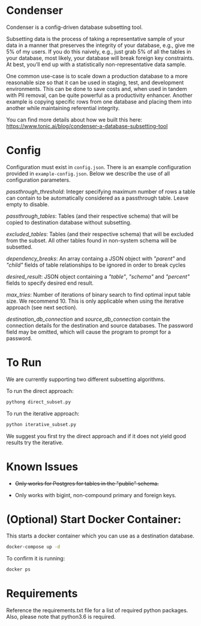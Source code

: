 # Condenser

Condenser is a config-driven database subsetting tool.

Subsetting data is the process of taking a representative sample of your data in a manner that preserves the integrity of your database, e.g., give me 5% of my users. If you do this naively, e.g., just grab 5% of all the tables in your database, most likely, your database will break foreign key constraints. At best, you’ll end up with a statistically non-representative data sample.

One common use-case is to scale down a production database to a more reasonable size so that it can be used in staging, test, and development environments. This can be done to save costs and, when used in tandem with PII removal, can be quite powerful as a productivity enhancer. Another example is copying specific rows from one database and placing them into another while maintaining referential integrity.


You can find more details about how we built this here: https://www.tonic.ai/blog/condenser-a-database-subsetting-tool

# Config

Configuration must exist in `config.json`. There is an example configuration provided in `example-config.json`. Below we describe the use of all configuration parameters.

*passthrough_threshold*: Integer specifying maximum number of rows a table can contain to be automatically considered as a passthrough table. Leave empty to disable.

*passthrough_tables*: Tables (and their respective schema) that will be copied to destination database without subsetting.

*excluded_tables*: Tables (and their respective schema) that will be excluded from the subset.  All other tables found in non-system schema will be subsetted.

*dependency_breaks*: An array containg a JSON object with *"parent"* and *"child"* fields of table relationships to be ignored in order to break cycles

*desired_result*: JSON object containing a *"table"*, *"schema"* and *"percent"* fields to specify desired end result.

*max_tries*: Number of iterations of binary search to find optimal input table size. We recommend 10.  This is only applicable when using the iterative approach (see next section).

*destination_db_connection* and *source_db_connection* contain the connection details for the destination and source databases.  The password field may be omitted, which will cause the program to prompt for a password.

# To Run
We are currently supporting two different subsetting algorithms.

To run the direct approach:
```bash
pythong direct_subset.py
```

To run the iterative approach:
```bash
python iterative_subset.py
```

We suggest you first try the direct approach and if it does not yield good results try the iterative.

# Known Issues

* ~~Only works for Postgres for tables in the "public" schema.~~

* Only works with bigint, non-compound primary and foreign keys.

# (Optional) Start Docker Container:

This starts a docker container which you can use as a destination database.

```bash
docker-compose up -d
```

To confirm it is running:
```bash
docker ps
```
# Requirements
Reference the requirements.txt file for a list of required python packages.  Also, please note that python3.6 is required.
